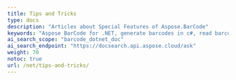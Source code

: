 ```yaml
---
title: Tips and Tricks
type: docs
description: "Articles about Special Features of Aspose.BarCode"
keywords: "Aspose BarCode for .NET, generate barcodes in c#, read barcodes in c#, Aspose BarCode"
ai_search_scope: "barcode_dotnet_doc"
ai_search_endpoint: "https://docsearch.api.aspose.cloud/ask"
weight: 70
notoc: true
url: /net/tips-and-tricks/
---
```




